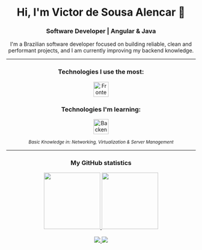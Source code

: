 <div align="center">
  <h1>Hi, I'm Victor de Sousa Alencar 👋</h1>
  <h3>Software Developer | Angular & Java</h3>
</div>

<p align="center">
 I'm a Brazilian software developer focused on building reliable, clean and performant projects, and I am currently improving my backend knowledge.
</p>

---

<div align="center">
  <h3>Technologies I use the most:</h3>
  <p>
    <img src="https://skillicons.dev/icons?i=angular,react,typescript,javascript,git,html,css,tailwindcss,sass" height="40" alt="Frontend Skills"/>
  </p>
<!--     <br> -->
  <h3>Technologies I'm learning:</h3>
  <p>
   <img src="https://skillicons.dev/icons?i=java,spring,mysql,docker,bash,linux" height="40" alt="Backend and Tools Skills"/>
  </p>     
  <em>
    <small>Basic Knowledge in: Networking, Virtualization & Server Management</small>
  </em>
</div>

---

<div align="center">
  <h3>My GitHub statistics</h3>
  <a href="https://github.com/VictorAlencar00">
    <img height="150em" src="https://github-readme-stats.vercel.app/api?username=VictorAlencar00&show_icons=true&theme=dracula&include_all_commits=true&count_private=true"/>
    <img height="150em" src="https://github-readme-stats.vercel.app/api/top-langs/?username=VictorAlencar00&layout=compact&langs_count=7&theme=dracula"/>
  </a>
</div>

<br>
<div align="center">
  <a href="https://mailto:victordesousaa@gmail.com">
    <img src="https://img.shields.io/badge/-Gmail-%23333?style=for-the-badge&logo=gmail&logoColor=white" target="_blank">
  </a>
  <a href="https://www.linkedin.com/in/victor-de-sousa-alencar-9a80ba244/">
    <img src="https://img.shields.io/badge/LinkedIn-0077B5?style=for-the-badge&logo=linkedin&logoColor=white" target="_blank">
  </a>
</div>
